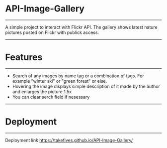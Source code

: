 # API-Image-Gallery
-------------------

A simple project to interact with Flickr API. 
The gallery shows latest nature pictures posted on Flickr with publick access.

-------------------
# Features
-------------------

* Search of any images by name tag or a combination of tags. For example "winter ski" or "green forest" or else.
* Hovering the image displays simple description of it made by the author and enlarges the picture 1.5x
* You can clear serch field if nesessary

-------------------
# Deployment
-------------------

Deployment link https://takefives.github.io/API-Image-Gallery/
